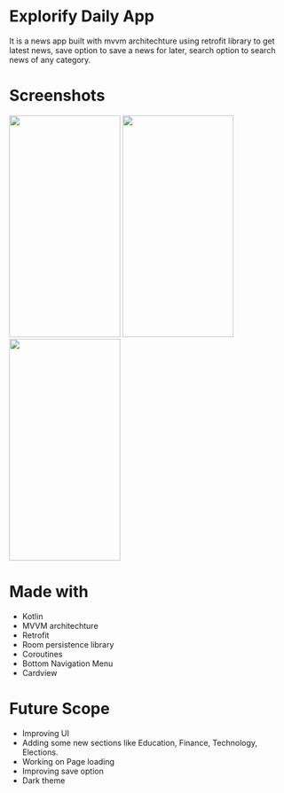 # Explorify Daily App

It is a news app built with mvvm architechture using retrofit library to get latest news, save option to save a news for later, search option to search news of any category.

# Screenshots

<img src="https://github.com/JyotiJauhari/News-App/blob/main/screenshot/splash%20screen%20(2).jpeg" width = "200" height = "400"  >    <img src="https://github.com/JyotiJauhari/News-App/blob/main/screenshot/recent%20news.jpeg" width = "200" height = "400"  >  <img src="https://github.com/JyotiJauhari/News-App/blob/main/screenshot/saved%20news.jpeg" width = "200" height = "400"  >

# Made with
- Kotlin
- MVVM architechture
- Retrofit
- Room persistence library
- Coroutines
- Bottom Navigation Menu
- Cardview

# Future Scope 
- Improving UI
- Adding some new sections like Education, Finance, Technology, Elections. 
- Working on Page loading
- Improving save option
- Dark theme
